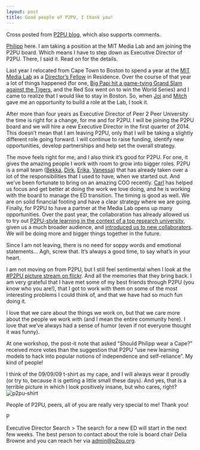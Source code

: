 ```yaml
---
layout: post
title: Good people of P2PU, I thank you! 
---
```

Cross posted from [P2PU blog][16], which also supports comments. 

[Philipp][1] here. I am taking a position at the MIT Media Lab and am joining the P2PU board. Which means I have to step down as Executive Director of P2PU. There, I said it. Read on for the details.   

Last year I relocated from Cape Town to Boston to spend a year at the [MIT Media Lab][2] as a [Director’s Fellow][3] in Residence. Over the course of that year a lot of things happened (for one, [Big Papi hit a game-tying Grand Slam against the Tigers][4], and the Red Sox went on to win the World Series) and I came to realize that I would like to stay in Boston. So, when [Joi][5] and [Mitch][6] gave me an opportunity to build a role at the Lab, I took it. 

After more than four years as Executive Director of Peer 2 Peer University the time is right for a change, for me and for P2PU. I will be joining the P2PU board and we will hire a new Executive Director in the first quarter of 2014. This doesn’t mean that I am leaving P2PU, only that I will be taking a slightly different role going forward. I will continue to raise funding, identify new opportunities, develop partnerships and help set the overall strategy. 

The move feels right for me, and I also think it’s good for P2PU. For one, it gives the amazing people I work with room to grow into bigger roles. P2PU is a small team ([Bekka][7], [Dirk][8], [Erika][9], [Vanessa][10]) that has already taken over a lot of the responsibilities that I used to have, when we started out. And we’ve been fortunate to bring on an amazing COO recently. [Carl][11] has helped us focus and get better at doing the work we love doing, and he is working with the board to manage the ED transition. The timing is good as well. We are on solid financial footing and have a clear strategy where we are going. Finally, for P2PU to have a partner at the Media Lab opens up many opportunities. Over the past year, the collaboration has already allowed us to try out [P2PU-style learning in the context of a top research university][12], given us a much broader audience, and [introduced us to new collaborators][13]. We will be doing more and bigger things together in the future. 

Since I am not leaving, there is no need for soppy words and emotional statements… Agh, screw that. It’s always a good time, to say what’s in your heart. 

I am not moving on from P2PU, but I still feel sentimental when I look at the [#P2PU picture stream on flickr][14]. And all the memories that they bring back. I am very grateful that I have met some of my best friends through P2PU (you know who you are!), that I got to work with them on some of the most interesting problems I could think of, and that we have had so much fun doing it. 

I love that we care about the things we work on, but that we care more about the people we work with (and I mean the entire community here). I love that we’ve always had a sense of humor (even if not everyone thought it was funny). 

At one workshop, the post-it note that asked “Should Philipp wear a Cape?” received more votes than the suggestion that P2PU “use new learning models to hack into popular notions of independence and self-reliance”. My kind of people! 

I think of the 09/09/09 t-shirt as my cape, and I will always wear it proudly (or try to, because it is getting a little small these days). And yes, that is a terrible picture in which I look positively insane, but who cares, right? ![p2pu-shirt][15] 

People of P2PU, peers, all of you are really very special to me! Thank you! 

P 

Executive Director Search > The search for a new ED will start in the next few weeks. The best person to contact about the role is board chair Delia Browne and you can reach her via admin@p2pu.org.       

[1]: https://twitter.com/schmidtphi 
[2]: http://www.media.mit.edu/ 
[3]: http://directorsfellows.media.mit.edu/ 
[4]: http://www.youtube.com/watch?v=7YSFMimAI3Q 
[5]: http://joi.ito.com/ 
[6]: http://web.media.mit.edu/~mres/ 
[7]: https://twitter.com/rebamex 
[8]: https://github.com/dirkcuys 
[9]: https://twitter.com/ercchy 
[10]: http://mozzadrella.me/ 
[11]: http://info.p2pu.org/2013/11/25/hello-carl/ 
[12]: http://learn.media.mit.edu/ 
[13]: http://www.playwithyourmusic.org/ 
[14]: http://www.flickr.com/search/?q=p2pu 
[15]: http://farm3.staticflickr.com/2538/3830452429_f11d6ec9de.jpg
[16]: http://info.p2pu.org/2013/12/21/thank-you/

